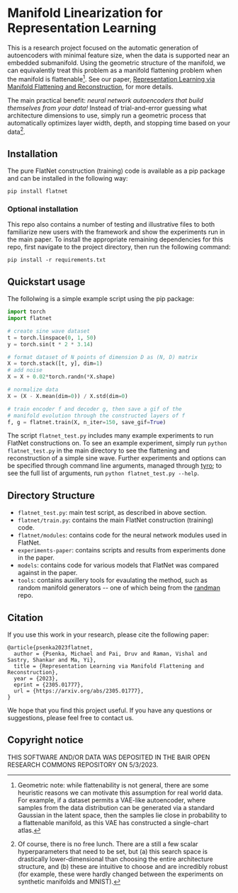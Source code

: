 # Manifold Linearization for Representation Learning

This is a research project focused on the automatic generation of autoencoders with minimal feature size, when the data is supported near an embedded submanifold. Using the geometric structure of the manifold, we can equivalently treat this problem as a manifold flattening problem when the manifold is flattenable[^1]. See our paper, [Representation Learning via Manifold Flattening and Reconstruction](https://www.michaelpsenka.io/flatteningnetwork/), for more details.

The main practical benefit: *neural network autoencoders that build themselves from your data!* Instead of trial-and-error guessing what architecture dimensions to use, simply run a geometric process that automatically optimizes layer width, depth, and stopping time based on your data[^2].

[^1]: Geometric note: while flattenability is not general, there are some heuristic reasons we can motivate this assumption for real world data. For example, if a dataset permits a VAE-like autoencoder, where samples from the data distribution can be generated via a standard Gaussian in the latent space, then the samples lie close in probability to a flattenable manifold, as this VAE has constructed a single-chart atlas.

[^2]: Of course, there is no free lunch. There are a still a few scalar hyperparameters that need to be set, but (a) this search space is drastically lower-dimensional than choosing the entire architecture structure, and (b) these are intuitive to choose and are incredibly robust (for example, these were hardly changed between the experiments on synthetic manifolds and MNIST).

## Installation

The pure FlatNet construction (training) code is available as a pip package and can be installed in the following way:

```
pip install flatnet
```

### Optional installation

This repo also contains a number of testing and illustrative files to both familiarize new users with the framework and show the experiments run in the main paper. To install the appropriate remaining dependencies for this repo, first navigate to the project directory, then run the following command:

```
pip install -r requirements.txt
```

## Quickstart usage

The follolwing is a simple example script using the pip package:

```python
import torch
import flatnet

# create sine wave dataset
t = torch.linspace(0, 1, 50)
y = torch.sin(t * 2 * 3.14)

# format dataset of N points of dimension D as (N, D) matrix
X = torch.stack([t, y], dim=1)
# add noise
X = X + 0.02*torch.randn(*X.shape)

# normalize data
X = (X - X.mean(dim=0)) / X.std(dim=0)

# train encoder f and decoder g, then save a gif of the
# manifold evolution through the constructed layers of f
f, g = flatnet.train(X, n_iter=150, save_gif=True)
```

The script `flatnet_test.py` includes many example experiments to run FlatNet constructions on. To see an example experiment, simply run `python flatnet_test.py` in the main directory to see the flattening and reconstruction of a simple sine wave. Further experiments and options can be specified through command line arguments, managed through [tyro](https://github.com/brentyi/tyro); to see the full list of arguments, run `python flatnet_test.py --help`.


## Directory Structure

- `flatnet_test.py`: main test script, as described in above section.
- `flatnet/train.py`: contains the main FlatNet construction (training) code.
- `flatnet/modules`: contains code for the neural network modules used in FlatNet.
- `experiments-paper`: contains scripts and results from experiments done in the paper.
- `models`: contains code for various models that FlatNet was compared against in the paper.
- `tools`: contains auxillery tools for evaulating the method, such as random manifold generators -- one of which being from the [randman](https://github.com/fzenke/randman) repo.


## Citation

If you use this work in your research, please cite the following paper:

```
@article{psenka2023flatnet,
  author = {Psenka, Michael and Pai, Druv and Raman, Vishal and Sastry, Shankar and Ma, Yi},
  title = {Representation Learning via Manifold Flattening and Reconstruction},
  year = {2023},
  eprint = {2305.01777},
  url = {https://arxiv.org/abs/2305.01777},
}
```

We hope that you find this project useful. If you have any questions or suggestions, please feel free to contact us.

## Copyright notice

THIS SOFTWARE AND/OR DATA WAS DEPOSITED IN THE BAIR OPEN RESEARCH COMMONS REPOSITORY ON 5/3/2023.
